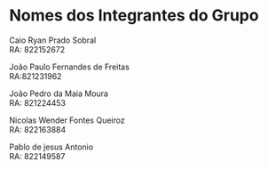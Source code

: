 # Nomes dos Integrantes do Grupo

Caio Ryan Prado Sobral                   
RA: 822152672

João Paulo Fernandes de Freitas    
RA:821231962

João Pedro da Maia Moura              
RA: 821224453

Nicolas Wender Fontes Queiroz       
RA: 822163884

Pablo de jesus Antonio                      
RA: 822149587

